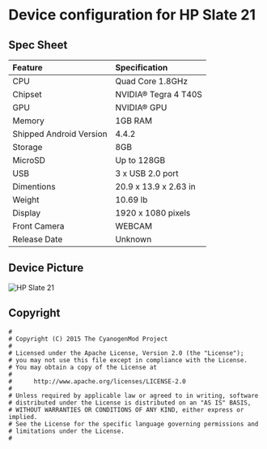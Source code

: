 # Device configuration for HP Slate 21

## Spec Sheet
| Feature                 | Specification                     |
| :---------------------- | :-------------------------------- |
| CPU                     | Quad Core 1.8GHz                  |
| Chipset                 | NVIDIA® Tegra 4 T40S              |
| GPU                     | NVIDIA® GPU                       |
| Memory                  | 1GB RAM                           |
| Shipped Android Version | 4.4.2                             |
| Storage                 | 8GB                               |
| MicroSD                 | Up to 128GB                       |
| USB                     | 3 x USB 2.0 port                  |
| Dimentions              | 20.9 x 13.9 x 2.63 in             |
| Weight                  | 10.69 lb                          |
| Display                 | 1920 x 1080 pixels                |
| Front Camera            | WEBCAM                            |
| Release Date            | Unknown                           |

## Device Picture
![HP Slate 21](https://c2.staticflickr.com/8/7420/9121467331_7a4a862163_b.jpg "HP Slate 21")

## Copyright

```
#
# Copyright (C) 2015 The CyanogenMod Project
#
# Licensed under the Apache License, Version 2.0 (the "License");
# you may not use this file except in compliance with the License.
# You may obtain a copy of the License at
#
#      http://www.apache.org/licenses/LICENSE-2.0
#
# Unless required by applicable law or agreed to in writing, software
# distributed under the License is distributed on an "AS IS" BASIS,
# WITHOUT WARRANTIES OR CONDITIONS OF ANY KIND, either express or implied.
# See the License for the specific language governing permissions and
# limitations under the License.
#
```
